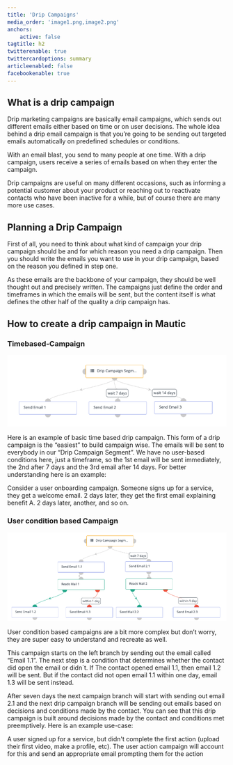 ```yaml
---
title: 'Drip Campaigns'
media_order: 'image1.png,image2.png'
anchors:
    active: false
tagtitle: h2
twitterenable: true
twittercardoptions: summary
articleenabled: false
facebookenable: true
---
```


## What is a drip campaign
Drip marketing campaigns are basically email campaigns, which sends out different emails either based on time or on user decisions. The whole idea behind a drip email campaign is that you’re going to be sending out targeted emails automatically on predefined schedules or conditions. 

With an email blast, you send to many people at one time. With a drip campaign, users receive a series of emails based on when they enter the campaign.

Drip campaigns are useful on many different occasions, such as informing a potential customer about your product or reaching out to reactivate contacts who have been inactive for a while, but of course there are many more use cases.

## Planning a Drip Campaign

First of all, you need to think about what kind of campaign your drip campaign should be and for which reason you need a drip campaign. Then you should write the emails you want to use in your drip campaign, based on the reason you defined in step one. 

As these emails are the backbone of your campaign, they should be well thought out and precisely written. The campaigns just define the order and timeframes in which the emails will be sent, but the content itself is what defines the other half of the quality a drip campaign has.


## How to create a drip campaign in Mautic

### Timebased-Campaign

![](image1.png)

Here is an example of basic time based drip campaign. This form of a drip campaign is the “easiest” to build campaign wise. The emails will be sent to everybody in our “Drip Campaign Segment”. We have no user-based conditions here, just a timeframe, so the 1st email will be sent immediately, the 2nd after 7 days and the 3rd email after 14 days. For better understanding here is an example:

Consider a user onboarding campaign. Someone signs up for a service, they get a welcome email. 2 days later, they get the first email explaining benefit A. 2 days later, another, and so on.


### User condition based Campaign

![](image2.png)

User condition based campaigns are a bit more complex but don’t worry, they are super easy to understand and recreate as well. 

This campaign starts on the left branch by sending out the email called “Email 1.1”. The next step is a condition that determines whether the contact did open the email or didn`t. If The contact opened email 1.1, then email 1.2 will be sent. But if the contact did not open email 1.1 within one day, email 1.3 will be sent instead. 

After seven days the next campaign branch will start with sending out email 2.1 and the next drip campaign branch will be sending out emails based on decisions and conditions made by the contact.
You can see that this drip campaign is built around decisions made by the contact and conditions met preemptively. Here is an example use-case:

A user signed up for a service, but didn't complete the first action (upload their first video, make a profile, etc). The user action campaign will account for this and send an appropriate email prompting them for the action
